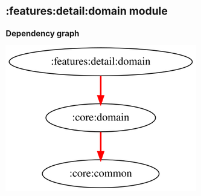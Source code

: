 # :features:detail:domain module
## Dependency graph
![Dependency graph](../../../docs/images/graphs/dep_graph_features_detail_domain.svg)
